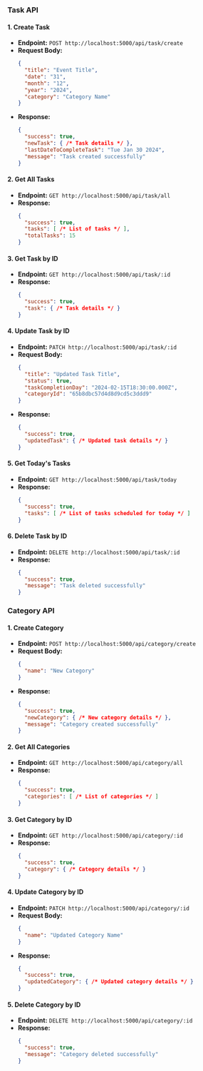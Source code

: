 
### Task API

#### 1. Create Task

- **Endpoint:** `POST http://localhost:5000/api/task/create`
- **Request Body:**
  ```json
  {
    "title": "Event Title",
    "date": "31",
    "month": "12",
    "year": "2024",
    "category": "Category Name"
  }
  ```
- **Response:**
  ```json
  {
    "success": true,
    "newTask": { /* Task details */ },
    "lastDateToCompleteTask": "Tue Jan 30 2024",
    "message": "Task created successfully"
  }
  ```

#### 2. Get All Tasks

- **Endpoint:** `GET http://localhost:5000/api/task/all`
- **Response:**
  ```json
  {
    "success": true,
    "tasks": [ /* List of tasks */ ],
    "totalTasks": 15
  }
  ```

#### 3. Get Task by ID

- **Endpoint:** `GET http://localhost:5000/api/task/:id`
- **Response:**
  ```json
  {
    "success": true,
    "task": { /* Task details */ }
  }
  ```

#### 4. Update Task by ID

- **Endpoint:** `PATCH http://localhost:5000/api/task/:id`
- **Request Body:**
  ```json
  {
    "title": "Updated Task Title",
    "status": true,
    "taskCompletionDay": "2024-02-15T18:30:00.000Z",
    "categoryId": "65b8dbc57d4d8d9cd5c3ddd9"
  }
  ```
- **Response:**
  ```json
  {
    "success": true,
    "updatedTask": { /* Updated task details */ }
  }
  ```

#### 5. Get Today's Tasks

- **Endpoint:** `GET http://localhost:5000/api/task/today`
- **Response:**
  ```json
  {
    "success": true,
    "tasks": [ /* List of tasks scheduled for today */ ]
  }
  ```

#### 6. Delete Task by ID

- **Endpoint:** `DELETE http://localhost:5000/api/task/:id`
- **Response:**
  ```json
  {
    "success": true,
    "message": "Task deleted successfully"
  }
  ```

### Category API

#### 1. Create Category

- **Endpoint:** `POST http://localhost:5000/api/category/create`
- **Request Body:**
  ```json
  {
    "name": "New Category"
  }
  ```
- **Response:**
  ```json
  {
    "success": true,
    "newCategory": { /* New category details */ },
    "message": "Category created successfully"
  }
  ```

#### 2. Get All Categories

- **Endpoint:** `GET http://localhost:5000/api/category/all`
- **Response:**
  ```json
  {
    "success": true,
    "categories": [ /* List of categories */ ]
  }
  ```

#### 3. Get Category by ID

- **Endpoint:** `GET http://localhost:5000/api/category/:id`
- **Response:**
  ```json
  {
    "success": true,
    "category": { /* Category details */ }
  }
  ```

#### 4. Update Category by ID

- **Endpoint:** `PATCH http://localhost:5000/api/category/:id`
- **Request Body:**
  ```json
  {
    "name": "Updated Category Name"
  }
  ```
- **Response:**
  ```json
  {
    "success": true,
    "updatedCategory": { /* Updated category details */ }
  }
  ```

#### 5. Delete Category by ID

- **Endpoint:** `DELETE http://localhost:5000/api/category/:id`
- **Response:**
  ```json
  {
    "success": true,
    "message": "Category deleted successfully"
  }
  ```
